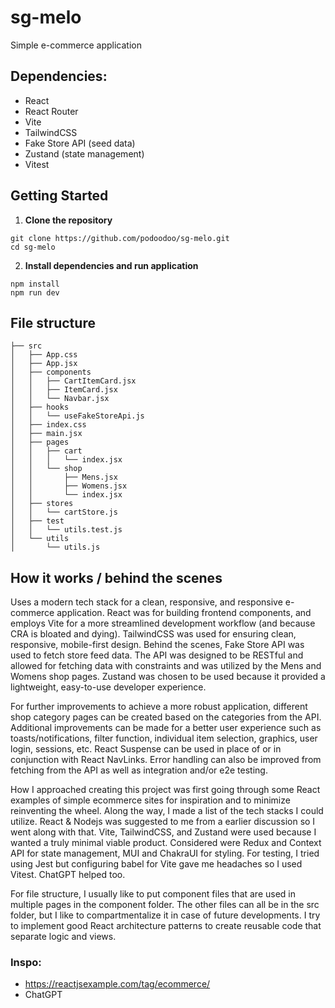 # sg-melo

Simple e-commerce application

## Dependencies:

-   React
-   React Router
-   Vite
-   TailwindCSS
-   Fake Store API (seed data)
-   Zustand (state management)
-   Vitest

## Getting Started

1. **Clone the repository**

```
git clone https://github.com/podoodoo/sg-melo.git
cd sg-melo
```

2. **Install dependencies and run application**

```
npm install
npm run dev
```

## File structure

```
├── src
│   ├── App.css
│   ├── App.jsx
│   ├── components
│   │   ├── CartItemCard.jsx
│   │   ├── ItemCard.jsx
│   │   └── Navbar.jsx
│   ├── hooks
│   │   └── useFakeStoreApi.js
│   ├── index.css
│   ├── main.jsx
│   ├── pages
│   │   ├── cart
│   │   │   └── index.jsx
│   │   └── shop
│   │       ├── Mens.jsx
│   │       ├── Womens.jsx
│   │       └── index.jsx
│   ├── stores
│   │   └── cartStore.js
│   ├── test
│   │   └── utils.test.js
│   └── utils
│       └── utils.js
```

## How it works / behind the scenes

Uses a modern tech stack for a clean, responsive, and responsive e-commerce application. React was for building frontend components, and employs Vite for a more streamlined development workflow (and because CRA is bloated and dying). TailwindCSS was used for ensuring clean, responsive, mobile-first design. Behind the scenes, Fake Store API was used to fetch store feed data. The API was designed to be RESTful and allowed for fetching data with constraints and was utilized by the Mens and Womens shop pages. Zustand was chosen to be used because it provided a lightweight, easy-to-use developer experience.

For further improvements to achieve a more robust application, different shop category pages can be created based on the categories from the API. Additional improvements can be made for a better user experience such as toasts/notifications, filter function, individual item selection, graphics, user login, sessions, etc. React Suspense can be used in place of or in conjunction with React NavLinks. Error handling can also be improved from fetching from the API as well as integration and/or e2e testing.

How I approached creating this project was first going through some React examples of simple ecommerce sites for inspiration and to minimize reinventing the wheel. Along the way, I made a list of the tech stacks I could utilize. React & Nodejs was suggested to me from a earlier discussion so I went along with that. Vite, TailwindCSS, and Zustand were used because I wanted a truly minimal viable product. Considered were Redux and Context API for state management, MUI and ChakraUI for styling. For testing, I tried using Jest but configuring babel for Vite gave me headaches so I used Vitest. ChatGPT helped too.

For file structure, I usually like to put component files that are used in multiple pages in the component folder. The other files can all be in the src folder, but I like to compartmentalize it in case of future developments. I try to implement good React architecture patterns to create reusable code that separate logic and views. 

### Inspo:

-   https://reactjsexample.com/tag/ecommerce/
-   ChatGPT
